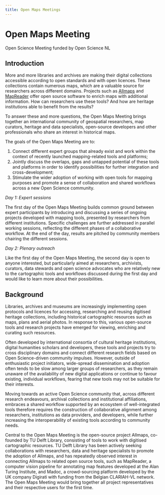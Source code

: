 ```yaml
---
title: Open Maps Meetings
---
```


# Open Maps Meeting

Open Science Meeting funded by Open Science NL

## Introduction

More and more libraries and archives are making their digital collections accessible according to open standards and with open licences. These collections contain numerous maps, which are a valuable source for researchers across different domains. Projects such as [Allmaps](https://allmaps.org/) and [MapReader](https://mapreader.readthedocs.io/) offer open source software to enrich maps with additional information. How can researchers use these tools? And how are heritage institutions able to benefit from the results?

To answer these and more questions, the Open Maps Meeting brings together an international community of geospatial researchers, map curators, heritage and data specialists, open-source developers and other professionals who share an interest in historical maps.

The goals of the Open Maps Meeting are to:

1. Connect different expert groups that already exist and work within the context of recently launched mapping-related tools and platforms;
2. Jointly discuss the overlaps, gaps and untapped potential of these tools and platforms in order to identify possibilities for further integration and cross-development;
3. Stimulate the wider adoption of working with open tools for mapping purposes and promote a sense of collaboration and shared workflows across a new Open Science community.

_Day 1: Expert sessions_

The first day of the Open Maps Meeting builds common ground between expert participants by introducing and discussing a series of ongoing projects developed with mapping tools, presented by researchers from different institutions. Specific challenges are further addressed in parallel working sessions, reflecting the different phases of a collaborative workflow. At the end of the day, results are pitched by community members chairing the different sessions.

_Day 2: Plenary outreach_

Like the first day of the Open Maps Meeting, the second day is open to anyone interested, but particularly aimed at researchers, archivists, curators, data stewards and open science advocates who are relatively new to the cartographic tools and workflows discussed during the first day and would like to learn more about their possibilities.

## Background

Libraries, archives and museums are increasingly implementing open protocols and licences for accessing, researching and reusing digitised heritage collections, including historical cartographic resources such as maps, plans and aerial photos. In response to this, various open-source tools and research projects have emerged for viewing, enriching and curating such resources.

Often developed by international consortia of cultural heritage institutions, digital humanities scholars and developers, these tools and projects try to cross disciplinary domains and connect different research fields based on Open Science-driven community impulses. However, outside of enthusiastic project initiators, wide-spread dissemination and adoption often tends to be slow among larger groups of researchers, as they remain unaware of the availability of new digital applications or continue to favour existing, individual workflows, fearing that new tools may not be suitable for their interests.

Moving towards an active Open Science community that, across different research endeavours, archival collections and institutional affiliations, embraces a shared workflow supported by an ecosystem of well-integrated tools therefore requires the construction of collaborative alignment among researchers, institutions as data providers, and developers, while further increasing the interoperability of existing tools according to community needs.

Central to the Open Maps Meeting is the open-source project Allmaps, co-founded by TU Delft Library, consisting of tools to work with digitised cartographic resources. TU Delft Library has been actively seeking collaborations with researchers, data and heritage specialists to promote the adoption of Allmaps, and has repeatedly observed interest in connecting Allmaps to related open source tools, such as MapReader, a computer vision pipeline for annotating map features developed at the Alan Turing Institute, and Madoc, a crowd-sourcing platform developed by the UK company Digirati with funding from the Belgian CLARIAH-VL network. The Open Maps Meeting would bring together all project representatives and their respective users for the first time.
